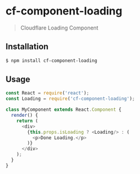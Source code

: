 # cf-component-loading

> Cloudflare Loading Component

## Installation

```sh
$ npm install cf-component-loading
```

## Usage

```js
const React = require('react');
const Loading = require('cf-component-loading');

class MyComponent extends React.Component {
  render() {
    return (
      <div>
        {this.props.isLoading ? <Loading/> : (
          <p>Done Loading.</p>
        )}
      </div>
    );
  }
}
```

